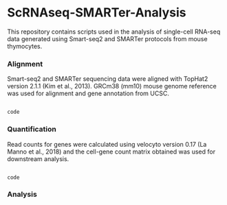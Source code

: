 # ScRNAseq-SMARTer-Analysis
This repository contains scripts used in the analysis of single-cell RNA-seq data generated using Smart-seq2 and SMARTer protocols from mouse thymocytes.


### Alignment

Smart-seq2 and SMARTer sequencing data were aligned with TopHat2 version 2.1.1 (Kim et al., 2013). GRCm38 (mm10) mouse genome reference was used for alignment and gene annotation from UCSC.

```

code

```



### Quantification

Read counts for genes were calculated using velocyto version 0.17 (La Manno et al., 2018) and the cell-gene count matrix obtained was used for downstream analysis.

```

code

```

### Analysis



###
